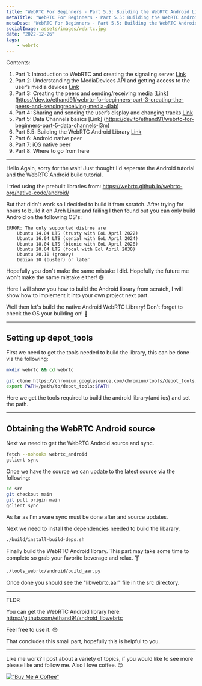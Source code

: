```yaml
---
title: "WebRTC For Beginners - Part 5.5: Building the WebRTC Android Library"
metaTitle: "WebRTC For Beginners - Part 5.5: Building the WebRTC Android Library"
metaDesc: "WebRTC For Beginners - Part 5.5: Building the WebRTC Android Library"
socialImage: assets/images/webrtc.jpg
date: "2022-12-26"
tags:
	- webrtc
---
```


Contents:
1. Part 1: Introduction to WebRTC and creating the signaling server [Link](https://dev.to/ethand91/webrtc-for-beginners-1l14)
2. Part 2: Understanding the MediaDevices API and getting access to the user’s media devices [Link](https://dev.to/ethand91/webrtc-for-beginners-part-2-mediadevices-142d)
3. Part 3: Creating the peers and sending/receiving media [Link] (https://dev.to/ethand91/webrtc-for-beginners-part-3-creating-the-peers-and-sendingreceiving-media-4lab)
4. Part 4: Sharing and sending the user’s display and changing tracks [Link](https://dev.to/ethand91/webrtc-for-beginners-part-4-screen-share-42p6)
5. Part 5: Data Channels basics [Link] (https://dev.to/ethand91/webrtc-for-beginners-part-5-data-channels-l3m)
6. Part 5.5: Building the WebRTC Android Library [Link](https://dev.to/ethand91/webrtc-for-beginners-part-55-building-the-webrtc-android-library-e8l)
7. Part 6: Android native peer
8. Part 7: iOS native peer
9. Part 8: Where to go from here

- - - -

Hello Again, sorry for the wait! Just thought I'd seperate the Android tutorial and the WebRTC Android build tutorial. 

I tried using the prebuilt libraries from:
https://webrtc.github.io/webrtc-org/native-code/android/

But that didn't work so I decided to build it from scratch.
After trying for hours to build it on Arch Linux and failing I then found out you can only build Android on the following OS's: 

```
ERROR: The only supported distros are
 	Ubuntu 14.04 LTS (trusty with EoL April 2022)
 	Ubuntu 16.04 LTS (xenial with EoL April 2024)
 	Ubuntu 18.04 LTS (bionic with EoL April 2028)
 	Ubuntu 20.04 LTS (focal with Eol April 2030)
 	Ubuntu 20.10 (groovy)
 	Debian 10 (buster) or later
```

Hopefully you don't make the same mistake I did. Hopefully the future me won't make the same mistake either! 😅

Here I will show you how to build the Android library from scratch, I will show how to implement it into your own project next part. 

Well then let's build the native Android WebRTC Library! Don't forget to check the OS your building on! 🤧

---

## Setting up depot_tools

First we need to get the tools needed to build the library, this can be done via the following:

```bash
mkdir webrtc && cd webrtc

git clone https://chromium.googlesource.com/chromium/tools/depot_tools.git
export PATH=/path/to/depot_tools:$PATH
```

Here we get the tools required to build the android library(and ios) and set the path.

---

## Obtaining the WebRTC Android source

Next we need to get the WebRTC Android source and sync.

```bash
fetch --nohooks webrtc_android
gclient sync
```

Once we have the source we can update to the latest source via the following:

```bash
cd src
git checkout main
git pull origin main
gclient sync
```

As far as I'm aware sync must be done after and source updates.

Next we need to install the dependencies needed to build the libarary.

```bash
./build/install-build-deps.sh
```

Finally build the WebRTC Android library.
This part may take some time to complete so grab your favorite beverage and relax. 🍸

```bash
./tools_webrtc/android/build_aar.py 
```

Once done you should see the "libwebrtc.aar" file in the src directory.

---

TLDR

You can get the WebRTC Android library here:
https://github.com/ethand91/android_libwebrtc

Feel free to use it. 😎

That concludes this small part, hopefully this is helpful to you.

- - - -

Like me work? I post about a variety of topics, if you would like to see more please like and follow me.
Also I love coffee. 😊

[![“Buy Me A Coffee”](https://www.buymeacoffee.com/assets/img/custom_images/orange_img.png)](https://www.buymeacoffee.com/ethand9999)
